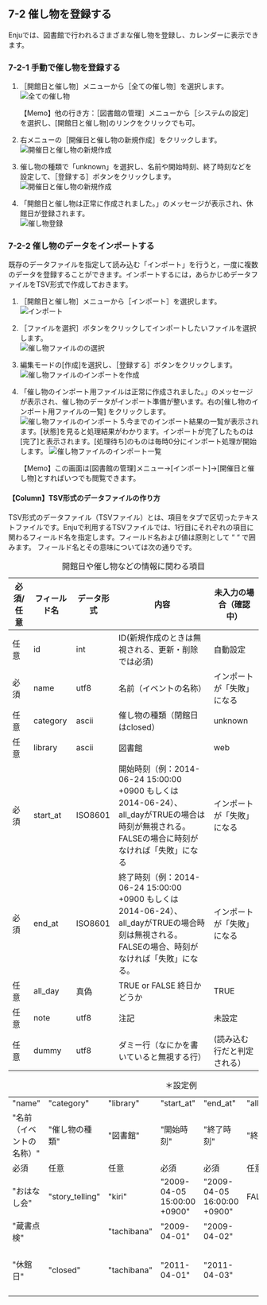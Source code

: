 <a name="7-2" />

7-2 催し物を登録する
--------------------

Enjuでは、図書館で行われるさまざまな催し物を登録し、カレンダーに表示できます。

<a name="7-2-1" />

### 7-2-1 手動で催し物を登録する

1. ［開館日と催し物］メニューから［全ての催し物］を選択します。  
   ![全ての催し物](assets/images/image_operation_event.png)

   <div class="alert alert-info" markdown="1">【Memo】他の行き方：［図書館の管理］メニューから［システムの設定］を選択し、[開館日と催し物]のリンクをクリックでも可。
   </div>

2. 右メニューの［開催日と催し物の新規作成］をクリックします。  
   ![開催日と催し物の新規作成](assets/images/image_operation_213.png)
3. 催し物の種類で「unknown」を選択し、名前や開始時刻、終了時刻などを設定して、［登録する］ボタンをクリックします。  
   ![開催日と催し物の新規作成](assets/images/image_operation_218.png)
4. 「開館日と催し物は正常に作成されました。」のメッセージが表示され、休館日が登録されます。  
   ![催し物登録](assets/images/image_operation_219.png)

<a name="7-2-2" />

### 7-2-2 催し物のデータをインポートする

既存のデータファイルを指定して読み込む「インポート」を行うと，一度に複数のデータを登録することができます。インポートするには，あらかじめデータファイルをTSV形式で作成しておきます。

1. ［開館日と催し物］メニューから［インポート］を選択します。  
   ![インポート](assets/images/image_operation_220.png)
2. ［ファイルを選択］ボタンをクリックしてインポートしたいファイルを選択します。  
   ![催し物ファイルのの選択](assets/images/image_operation_222_1.png)
3. 編集モードの[作成]を選択し、［登録する］ボタンをクリックします。
   ![催し物ファイルのインポートを作成](assets/images/image_operation_222_2.png)
4. 「催し物のインポート用ファイルは正常に作成されました。」のメッセージが表示され、催し物のデータがインポート準備が整います。右の[催し物のインポート用ファイルの一覧] をクリックします。  
   ![催し物ファイルのインポート](assets/images/image_operation_223.png)
5.今までのインポート結果の一覧が表示されます。[状態]を見ると処理結果がわかります。インポートが完了したものは[完了]と表示されます。[処理待ち]のものは毎時0分にインポート処理が開始します。
   ![催し物ファイルのインポート一覧](assets/images/image_operation_223_2.png)

	<div class="alert alert-info">【Memo】この画面は[図書館の管理]メニュー→[インポート]→[開催日と催し物]とすればいつでも閲覧できます。
	</div>

<div class="alert alert-success">
  <h4 class="alert-heading">【Column】TSV形式のデータファイルの作り方</h4>
  <p>TSV形式のデータファイル（TSVファイル）とは、項目をタブで区切ったテキストファイルです。Enjuで利用するTSVファイルでは、1行目にそれぞれの項目に関わるフィールド名を指定します。フィールド名および値は原則として &ldquo; &ldquo; で囲みます。
フィールド名とその意味については次の通りです。</p>

  <table class="table table-bordered table-condensed table-striped">
    <caption>開館日や催し物などの情報に関わる項目</caption>
    <thead>
      <tr>
        <th>必須/任意</th>
        <th>フィールド名</th>
        <th>データ形式</th>
        <th>内容</th>
        <th>未入力の場合（確認中）</th>
      </tr>
    </thead>
    <tbody>
      <tr>
        <td>任意</td>
        <td>id</td>
        <td>int</td>
        <td>ID(新規作成のときは無視される、更新・削除では必須)</td>
        <td>自動設定</td>
      </tr>
      <tr>
        <td>必須</td>
        <td>name</td>
        <td>utf8</td>
        <td>名前（イベントの名称）</td>
        <td>インポートが「失敗」になる</td>
      </tr>
      <tr>
        <td>任意</td>
        <td>category</td>
        <td>ascii</td>
        <td>催し物の種類（閉館日はclosed）</td>
        <td>unknown</td>
      </tr>
      <tr>
        <td>任意</td>
        <td>library</td>
        <td>ascii</td>
        <td>図書館</td>
        <td>web</td>
      </tr>
      <tr>
        <td>必須</td>
        <td>start_at</td>
        <td>ISO8601</td>
        <td>開始時刻（例：2014-06-24 15:00:00 +0900 もしくは 2014-06-24）、all_dayがTRUEの場合は時刻が無視される。FALSEの場合に時刻がなければ「失敗」になる</td>
        <td>インポートが「失敗」になる</td>
      </tr>
      <tr>
         <td>必須</td>
         <td>end_at</td>
         <td>ISO8601</td>
         <td>終了時刻（例：2014-06-24 15:00:00 +0900 もしくは 2014-06-24）、all_dayがTRUEの場合時刻は無視される。FALSEの場合、時刻がなければ「失敗」になる。</td>
         <td>インポートが「失敗」になる</td></tr>
      <tr>
         <td>任意</td>
         <td>all_day</td>
         <td>真偽</td>
         <td>TRUE or FALSE 終日かどうか</td>
         <td>TRUE</td>
      </tr>
      <tr>
         <td>任意</td>
         <td>note</td>
         <td>utf8</td>
         <td>注記</td>
         <td>未設定</td>
      </tr>
      <tr>
         <td>任意</td>
         <td>dummy</td>
         <td>utf8</td>
         <td>ダミー行（なにかを書いていると無視する行）</td>
         <td>(読み込む行だと判定される）</td>
      </tr>
    </tbody>
  </table>
  
  <table class="table table-bordered table-condensed table-striped">
    <caption>＊設定例</caption>
    <tbody>
      <tr>
        <td>"name"      </td>
        <td>"category"</td>
        <td>"library"</td>
        <td>"start_at"</td>
        <td>"end_at"</td>
        <td>"all_ay"</td>
        <td>"note"</td>
        <td>"dummy"</td></tr>
      <tr>
        <td>"名前（イベントの名称）"</td>
        <td>"催し物の種類"</td> 
        <td>"図書館"</td>
        <td>"開始時刻"</td>
        <td>"終了時刻"</td>
        <td>"終日"</td>
        <td>"注記"</td>
        <td>この行はダミー行</td></tr>
      <tr>
        <td>必須</td>
        <td>任意</td>
        <td>任意</td>
        <td>必須</td>
        <td>必須</td>
        <td>任意</td>
        <td>任意</td>
        <td>任意</td></tr>
      <tr>
        <td>"おはなし会"  </td>
        <td>"story_telling"     </td>
        <td>"kiri"</td>
        <td>"2009-04-05 15:00:00 +0900"</td>
        <td>"2009-04-05 16:00:00 +0900"</td>
        <td>FALSE</td>
        <td>短めのお話会です</td>
        <td>　</td></tr>
      <tr>
        <td>"蔵書点検"  </td>
        <td></td>
        <td>"tachibana"</td>
        <td>"2009-04-01"</td>
        <td>"2009-04-02"</td>
        <td>  </td>
        <td>  </td>
        <td>　</td></tr>
      <tr>
        <td>"休館日"    </td>
        <td>"closed"         </td>
        <td>"tachibana"</td>
        <td>"2011-04-01"</td>
        <td>"2011-04-03"</td>
        <td>  </td>
        <td>蔵書点検のため長めです</td>
        <td>　</td></tr>
    </tbody>
  </table>
</div>
